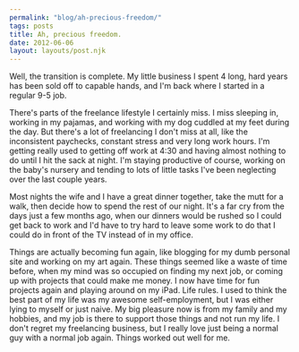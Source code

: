 ```yaml
---
permalink: "blog/ah-precious-freedom/"
tags: posts
title: Ah, precious freedom.
date: 2012-06-06
layout: layouts/post.njk
---
```


Well, the transition is complete. My little business I spent 4 long, hard years has been sold off to capable hands, and I'm back where I started in a regular 9-5 job.&nbsp;

There's parts of the freelance lifestyle I certainly miss. I miss sleeping in, working in my pajamas, and working with my dog cuddled at my feet during the day. But there's a lot of freelancing I don't miss at all, like the inconsistent paychecks, constant stress and very long work hours. I'm getting really used to getting off work at 4:30 and having almost nothing to do until I hit the sack at night. I'm staying productive of course, working on the baby's nursery and tending to lots of little tasks I've been neglecting over the last couple years.

Most nights the wife and I have a great dinner together, take the mutt for a walk, then decide how to spend the rest of our night. It's a far cry from the days just a few months ago, when our dinners would be rushed so I could get back to work and I'd have to try hard to leave some work to do that I could do in front of the TV instead of in my office.&nbsp;

Things are actually becoming fun again, like blogging for my dumb personal site and working on my art again. These things seemed like a waste of time before, when my mind was so occupied on finding my next job, or coming up with projects that could make me money. I now have time for fun projects again and playing around on my iPad. Life rules. I used to think the best part of my life was my awesome self-employment, but I was either lying to myself or just naive. My big pleasure now is from my family and my hobbies, and my job is there to support those things and not run my life. I don't regret my freelancing business, but I really love just being a normal guy with a normal job again. Things worked out well for me.